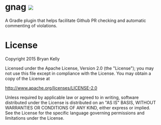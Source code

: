 # gnag <a href="https://travis-ci.org/btkelly/gnag"><img src="https://travis-ci.org/btkelly/gnag.svg" /></a>
A Gradle plugin that helps facilitate Github PR checking and automatic commenting of violations.

# License

Copyright 2015 Bryan Kelly

Licensed under the Apache License, Version 2.0 (the "License");
you may not use this file except in compliance with the License.
You may obtain a copy of the License at

   http://www.apache.org/licenses/LICENSE-2.0

Unless required by applicable law or agreed to in writing, software
distributed under the License is distributed on an "AS IS" BASIS,
WITHOUT WARRANTIES OR CONDITIONS OF ANY KIND, either express or implied.
See the License for the specific language governing permissions and
limitations under the License.
